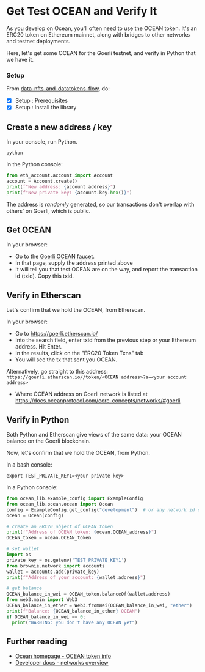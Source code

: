 <!--
Copyright 2022 Ocean Protocol Foundation
SPDX-License-Identifier: Apache-2.0
-->

# Get Test OCEAN and Verify It

As you develop on Ocean, you'll often need to use the OCEAN token. It's an ERC20 token on Ethereum mainnet, along with bridges to other networks and testnet deployments.

Here, let's get some OCEAN for the Goerli testnet, and verify in Python that we have it.

### Setup

From [data-nfts-and-datatokens-flow](data-nfts-and-datatokens-flow.md), do:
- [x] Setup : Prerequisites
- [x] Setup : Install the library

## Create a new address / key

In your console, run Python.
```console
python
```

In the Python console:

```python
from eth_account.account import Account
account = Account.create()
print(f"New address: {account.address}")
print(f"New private key: {account.key.hex()}")
```

The address is _randomly_ generated, so our transactions don't overlap with others' on Goerli, which is public.

## Get OCEAN

In your browser:

- Go to the [Goerli OCEAN faucet](https://faucet.goerli.oceanprotocol.com/).
- In that page, supply the address printed above
- It will tell you that test OCEAN are on the way, and report the transaction id (txid). Copy this txid.

## Verify in Etherscan

Let's confirm that we hold the OCEAN, from Etherscan.

In your browser:
- Go to https://goerli.etherscan.io/
- Into the search field, enter txid from the previous step or your Ethereum address. Hit Enter.
- In the results, click on the "ERC20 Token Txns" tab
- You will see the tx that sent you OCEAN.

Alternatively, go straight to this address: ```https://goerli.etherscan.io//token/<OCEAN address>?a=<your account address>```
- Where OCEAN address on Goerli network is listed at https://docs.oceanprotocol.com/core-concepts/networks/#goerli

## Verify in Python

Both Python and Etherscan give views of the same data: your OCEAN balance on the Goerli blockchain.

Now, let's confirm that we hold the OCEAN, from Python.

In a bash console:

`export TEST_PRIVATE_KEY1=<your private key>`

In a Python console:

```python
from ocean_lib.example_config import ExampleConfig
from ocean_lib.ocean.ocean import Ocean
config = ExampleConfig.get_config("development")  # or any network id configured in your brownie network-config.yaml file
ocean = Ocean(config)

# create an ERC20 object of OCEAN token
print(f"Address of OCEAN token: {ocean.OCEAN_address}")
OCEAN_token = ocean.OCEAN_token

# set wallet
import os
private_key = os.getenv('TEST_PRIVATE_KEY1')
from brownie.network import accounts
wallet = accounts.add(private_key)
print(f"Address of your account: {wallet.address}")

# get balance
OCEAN_balance_in_wei = OCEAN_token.balanceOf(wallet.address)
from web3.main import Web3
OCEAN_balance_in_ether = Web3.fromWei(OCEAN_balance_in_wei, "ether")
print(f"Balance: {OCEAN_balance_in_ether} OCEAN")
if OCEAN_balance_in_wei == 0:
  print("WARNING: you don't have any OCEAN yet")
```

## Further reading

-   [Ocean homepage - OCEAN token info](https://oceanprotocol.com/token)
-   [Developer docs - networks overview](https://docs.oceanprotocol.com/concepts/networks-overview/)
